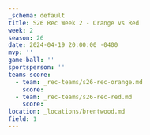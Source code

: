 ```yaml
---
_schema: default
title: S26 Rec Week 2 - Orange vs Red
week: 2
season: 26
date: 2024-04-19 20:00:00 -0400
mvp: ''
game-ball: ''
sportsperson: ''
teams-score:
  - team: _rec-teams/s26-rec-orange.md
    score:
  - team: _rec-teams/s26-rec-red.md
    score:
location: _locations/brentwood.md
field: 1
---
```


